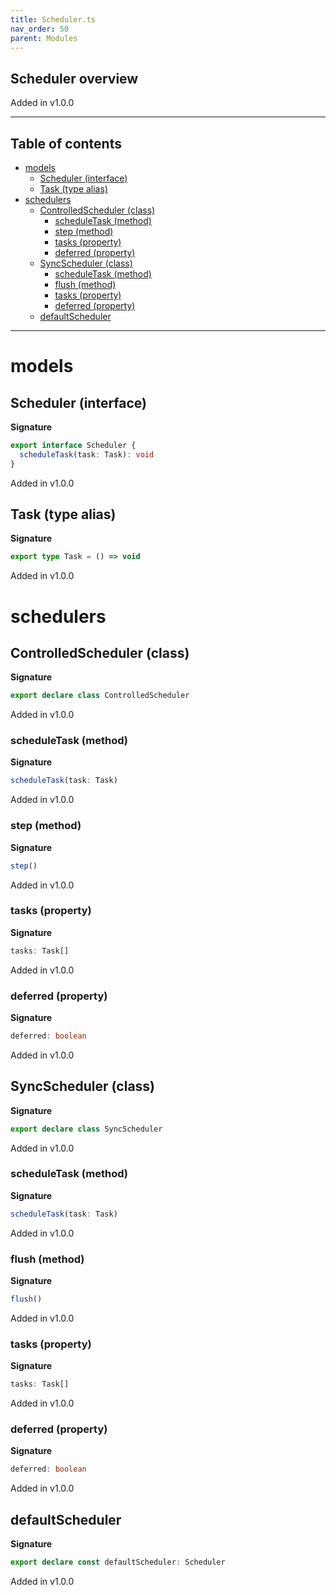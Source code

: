 ```yaml
---
title: Scheduler.ts
nav_order: 50
parent: Modules
---
```


## Scheduler overview

Added in v1.0.0

---

<h2 class="text-delta">Table of contents</h2>

- [models](#models)
  - [Scheduler (interface)](#scheduler-interface)
  - [Task (type alias)](#task-type-alias)
- [schedulers](#schedulers)
  - [ControlledScheduler (class)](#controlledscheduler-class)
    - [scheduleTask (method)](#scheduletask-method)
    - [step (method)](#step-method)
    - [tasks (property)](#tasks-property)
    - [deferred (property)](#deferred-property)
  - [SyncScheduler (class)](#syncscheduler-class)
    - [scheduleTask (method)](#scheduletask-method-1)
    - [flush (method)](#flush-method)
    - [tasks (property)](#tasks-property-1)
    - [deferred (property)](#deferred-property-1)
  - [defaultScheduler](#defaultscheduler)

---

# models

## Scheduler (interface)

**Signature**

```ts
export interface Scheduler {
  scheduleTask(task: Task): void
}
```

Added in v1.0.0

## Task (type alias)

**Signature**

```ts
export type Task = () => void
```

Added in v1.0.0

# schedulers

## ControlledScheduler (class)

**Signature**

```ts
export declare class ControlledScheduler
```

Added in v1.0.0

### scheduleTask (method)

**Signature**

```ts
scheduleTask(task: Task)
```

Added in v1.0.0

### step (method)

**Signature**

```ts
step()
```

Added in v1.0.0

### tasks (property)

**Signature**

```ts
tasks: Task[]
```

Added in v1.0.0

### deferred (property)

**Signature**

```ts
deferred: boolean
```

Added in v1.0.0

## SyncScheduler (class)

**Signature**

```ts
export declare class SyncScheduler
```

Added in v1.0.0

### scheduleTask (method)

**Signature**

```ts
scheduleTask(task: Task)
```

Added in v1.0.0

### flush (method)

**Signature**

```ts
flush()
```

Added in v1.0.0

### tasks (property)

**Signature**

```ts
tasks: Task[]
```

Added in v1.0.0

### deferred (property)

**Signature**

```ts
deferred: boolean
```

Added in v1.0.0

## defaultScheduler

**Signature**

```ts
export declare const defaultScheduler: Scheduler
```

Added in v1.0.0
